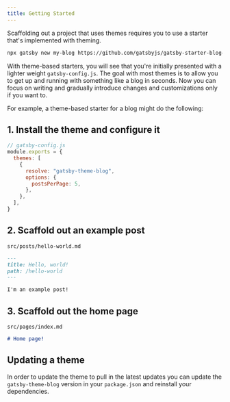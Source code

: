 ```yaml
---
title: Getting Started
---
```


Scaffolding out a project that uses themes requires you to use a starter that's implemented with theming.

```sh
npx gatsby new my-blog https://github.com/gatsbyjs/gatsby-starter-blog-theme
```

With theme-based starters, you will see that you're initially presented with a lighter weight `gatsby-config.js`. The goal with most themes is to allow you to get up and running with something like a blog in seconds. Now you can focus on writing and gradually introduce changes and customizations only if you want to.

For example, a theme-based starter for a blog might do the following:

## 1. Install the theme and configure it

```js
// gatsby-config.js
module.exports = {
  themes: [
    {
      resolve: "gatsby-theme-blog",
      options: {
        postsPerPage: 5,
      },
    },
  ],
}
```

## 2. Scaffold out an example post

`src/posts/hello-world.md`

```md
---
title: Hello, world!
path: /hello-world
---

I'm an example post!
```

## 3. Scaffold out the home page

`src/pages/index.md`

```md
# Home page!
```

## Updating a theme

In order to update the theme to pull in the latest updates you can update the `gatsby-theme-blog` version in your `package.json` and reinstall your dependencies.
